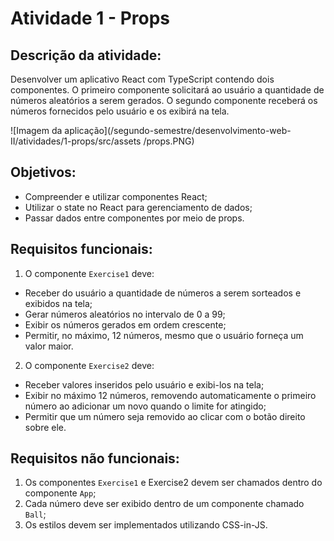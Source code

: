 # Atividade 1 - Props
## Descrição da atividade:
Desenvolver um aplicativo React com TypeScript contendo dois componentes. O primeiro componente solicitará ao usuário a quantidade de números aleatórios a serem gerados. O segundo componente receberá os números fornecidos pelo usuário e os exibirá na tela.  

![Imagem da aplicação](/segundo-semestre/desenvolvimento-web-II/atividades/1-props/src/assets
/props.PNG)

## Objetivos:
- Compreender e utilizar componentes React;
- Utilizar o state no React para gerenciamento de dados;
- Passar dados entre componentes por meio de props.

## Requisitos funcionais:
1. O componente `Exercise1` deve: 
  - Receber do usuário a quantidade de números a serem sorteados e exibidos na tela;
  - Gerar números aleatórios no intervalo de 0 a 99;
  - Exibir os números gerados em ordem crescente;
  - Permitir, no máximo, 12 números, mesmo que o usuário forneça um valor maior.
2. O componente `Exercise2` deve:
  - Receber valores inseridos pelo usuário e exibi-los na tela;
  - Exibir no máximo 12 números, removendo automaticamente o primeiro número ao adicionar um novo quando o limite for atingido;
  - Permitir que um número seja removido ao clicar com o botão direito sobre ele.

## Requisitos não funcionais:
1. Os componentes `Exercise1` e Exercise2 devem ser chamados dentro do componente `App`;
2. Cada número deve ser exibido dentro de um componente chamado `Ball`;
3. Os estilos devem ser implementados utilizando CSS-in-JS.

